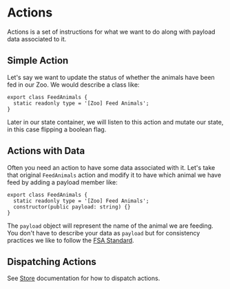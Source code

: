 # Actions
Actions is a set of instructions for what we want to do along with payload data
associated to it.

## Simple Action
Let's say we want to update the status of whether the animals have been fed
in our Zoo. We would describe a class like:

```TS
export class FeedAnimals {
  static readonly type = '[Zoo] Feed Animals';
}
```

Later in our state container, we will listen to this action and mutate our
state, in this case flipping a boolean flag.

## Actions with Data
Often you need an action to have some data associated with it. Let's take that
original `FeedAnimals` action and modify it to have which animal we have feed
by adding a payload member like:

```TS
export class FeedAnimals {
  static readonly type = '[Zoo] Feed Animals';
  constructor(public payload: string) {}
}
```

The `payload` object will represent the name of the animal we are feeding.
You don't have to describe your data as `payload` but for consistency practices
we like to follow the [FSA Standard](https://github.com/redux-utilities/flux-standard-action).

## Dispatching Actions
See [Store](store.md) documentation for how to dispatch actions.
